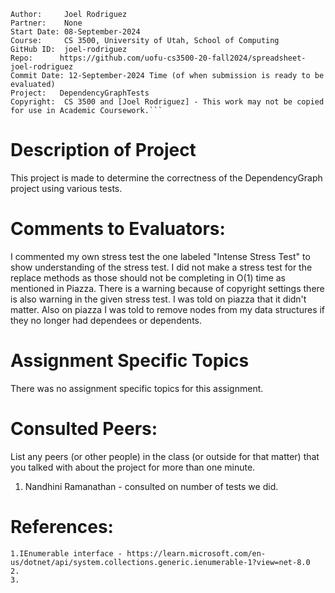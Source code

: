 ﻿```
Author:     Joel Rodriguez
Partner:    None
Start Date: 08-September-2024
Course:     CS 3500, University of Utah, School of Computing
GitHub ID:  joel-rodriguez
Repo:      https://github.com/uofu-cs3500-20-fall2024/spreadsheet-joel-rodriguez
Commit Date: 12-September-2024 Time (of when submission is ready to be evaluated)
Project:   DependencyGraphTests
Copyright:  CS 3500 and [Joel Rodriguez] - This work may not be copied for use in Academic Coursework.```
```
# Description of Project
This project is made to determine the correctness of the DependencyGraph project using various tests.

# Comments to Evaluators:
I commented my own stress test the one labeled "Intense Stress Test" to show understanding of the stress test.
I did not make a stress test for the replace methods as those should not be completing in O(1) time as mentioned
in Piazza. There is a warning because of copyright settings there is also warning in the given stress test.
I was told on piazza that it didn't matter. Also on piazza I was told to remove nodes from my data structures
if they no longer had dependees or dependents.

# Assignment Specific Topics
There was no assignment specific topics for this assignment. 

# Consulted Peers:

List any peers (or other people) in the class (or outside for that matter) that you talked with about the project for more than one minute.

1. Nandhini Ramanathan - consulted on number of tests we did.

# References:

    1.IEnumerable interface - https://learn.microsoft.com/en-us/dotnet/api/system.collections.generic.ienumerable-1?view=net-8.0
    2.
    3.
